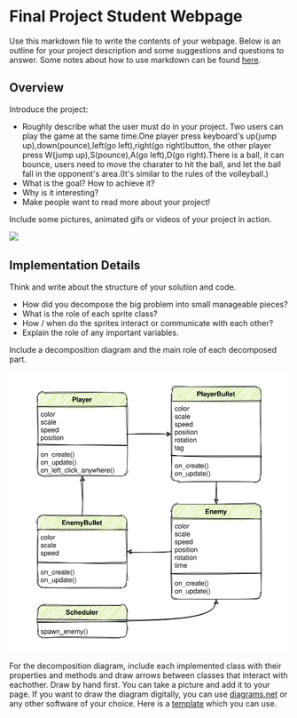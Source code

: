 <link rel="stylesheet" type="text/css" media="all" href="style.css" />

# Final Project Student Webpage

Use this markdown file to write the contents of your webpage. Below is an outline for your project description and some suggestions and questions to answer. Some notes about how to use markdown can be found [here](markdown_notes.md).

## Overview

Introduce the project:
- Roughly describe what the user must do in your project.
Two users can play the game at the same time.One player press keyboard's up(jump up),down(pounce),left(go left),right(go right)button, the other player press W(jump up),S(pounce),A(go left),D(go right).There is a ball, it can bounce, users need to move the charater to hit the ball, and let the ball fall in the opponent's area.(It's similar to the rules of the volleyball.)
- What is the goal? How to achieve it?
- Why is it interesting? 
- Make people want to read more about your project!


Include some pictures, animated gifs or videos of your project in action.

![](example.gif)



## Implementation Details

Think and write about the structure of your solution and code. 

- How did you decompose the big problem into small manageable pieces? 
- What is the role of each sprite class? 
- How / when do the sprites interact or communicate with each other? 
- Explain the role of any important variables.

Include a decomposition diagram and the main role of each decomposed part. 

![](diagram.svg)

For the decomposition diagram, include each implemented class with their properties and methods and draw arrows between classes that interact with eachother. Draw by hand first. You can take a picture and add it to your page. If you want to draw the diagram digitally, you can use [diagrams.net](https://app.diagrams.net/) or any other software of your choice. Here is a [template](https://app.diagrams.net/#G1L7rig3DPeSpGgIQCM0IddXcho81k86jn) which you can use.
